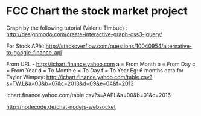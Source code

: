 # FCC Chart the stock market project

Graph by the following tutorial (Valeriu Timbuc) : http://designmodo.com/create-interactive-graph-css3-jquery/

For Stock APIs:
http://stackoverflow.com/questions/10040954/alternative-to-google-finance-api

From URL - http://ichart.finance.yahoo.com a = From Month b = From Day c = From Year d = To Month e = To Day f = To Year 
Eg: 6 months data for Taylor Wimpey: http://ichart.finance.yahoo.com/table.csv?s=TW.L&a=03&b=07&c=2013&d=09&e=04&f=2013

ichart.finance.yahoo.com/table.csv?s=AAPL&a=00&b=01&c=2016

http://nodecode.de/chat-nodejs-websocket